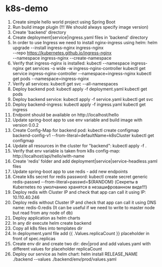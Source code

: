 # k8s-demo

1) Create simple hello world project using Spring Boot
2) Run build image plugin (!!! We should always specify image version)
3) Create 'backend' directory
4) Create deployment|service|ingress.yaml files in 'backend' directory
5) In order to use Ingress we need to install nginx-ingress using helm:
helm upgrade --install ingress-nginx ingress-nginx \
  --repo https://kubernetes.github.io/ingress-nginx \
  --namespace ingress-nginx --create-namespace
6) Verify that ingress-nginx is installed:
kubectl --namespace ingress-nginx get services -o wide -w ingress-nginx-controller
kubectl get service ingress-nginx-controller --namespace=ingress-nginx
kubectl get pods --namespace=ingress-nginx
7) Verify all services:
kubectl get svc --all-namespaces
8) Deploy backend pod:
kubectl apply -f deployment.yaml
kubectl get pods
9) Deploy backend service:
kubectl apply -f service.yaml
kubectl get svc
10) Deploy backend-ingress:
kubectl apply -f ingress.yaml
kubectl get ingress
11) Endpoint should be available on http://localhost/hello
12) Update spring-boot app to use env variable and build image with version 0.0.2
13) Create Config-Map for backend pod:
kubectl create configmap backend-config-v1 --from-literal=defaultName=k8sCluster
kubectl get configmap
14) Update all resources in the cluster for "backend":
kubectl apply -f .
15) Verify that env variable is taken from k8s config-map:
http://localhost/api/hello/with-name
16) Create 'redis' folder and add deployment|service|service-headless.yaml files
17) Update spring-boot app to use redis - add new endpoints
18) Create k8s secret for redis password: kubectl create secret generic redis-passwd --from-literal=passwd=${RANDOM}
(Секреты в Kubernetes по умолчанию хранятся в незашифрованном виде!!!)
19) Deploy redis with Cluster IP and check that app can call it using IP: 10.110.40.246
20) Deploy redis without Cluster IP and check that app can call it using DNS name: redis-0.redis
(It can be useful if we need to write to master node but read from any node of db)
21) Deploy application as helm charts
22) In any dir execute helm create backend
23) Copy all k8s files into templates dir
24) In deployment.yaml file add {{ .Values.replicaCount }} placeholder in front of spec.replicas
25) Create env dir and create two dir: dev|prod and add values.yaml with different values for placeholder replicaCount
26) Deploy our service as helm chart: helm install RELEASE_NAME ./backend --values ./backend/env/prod/values.yaml
